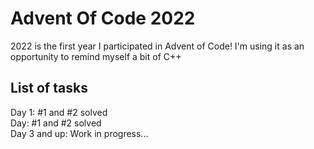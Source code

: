 # Advent Of Code 2022
2022 is the first year I participated in Advent of Code! I'm using it as an opportunity to remind myself a bit of C++

## List of tasks
Day 1: #1 and #2 solved         
Day: #1 and #2 solved   
Day 3 and up: Work in progress...


